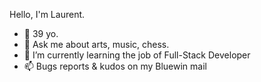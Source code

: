 <!--
**laurentbarraud/laurentbarraud** is a ✨ _special_ ✨ repository because its `README.md` (this file) appears on your GitHub profile.

Here are some ideas to get you started:

- 🔭 I’m currently working on ...
- 🌱 I’m currently learning ...
- 👯 I’m looking to collaborate on ...
- 🤔 I’m looking for help with ...
- 💬 Ask me about ...
- 📫 How to reach me: ...
- 😄 Pronouns: ...
- ⚡ Fun fact: ...
-->

Hello, I'm Laurent.

- 🎂 39 yo.
- 💬 Ask me about arts, music, chess. 
- 🌱 I’m currently learning the job of Full-Stack Developer
- 📫 Bugs reports & kudos on my Bluewin mail
